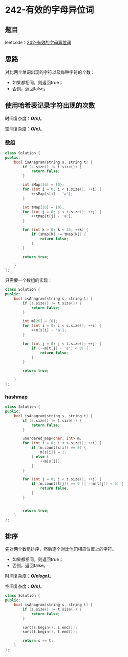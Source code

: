 # 242-有效的字母异位词

## 题目

leetcode：[242-有效的字母异位词](https://leetcode-cn.com/problems/valid-anagram/)

## 思路

对比两个单词出现的字符以及每种字符的个数：

- 如果都相同，则返回true；
- 否则，返回false。

## 使用哈希表记录字符出现的次数

时间复杂度：***O(n)***。

空间复杂度：***O(n)***。

### 数组

```c++
class Solution {
public:
    bool isAnagram(string s, string t) {
        if (s.size() != t.size()) {
            return false;
        }

        int sMap[26] = {0};
        for (int i = 0; i < s.size(); ++i) {
            ++sMap[s[i] - 'a'];
        }

        int tMap[26] = {0};
        for (int j = 0; j < t.size(); ++j) {
            ++tMap[t[j] - 'a'];
        }

        for (int k = 0; k < 26; ++k) {
            if (sMap[k] != tMap[k]) {
                return false;
            }
        }

        return true;

    }
};
```

只需要一个数组的实现：

```c++
class Solution {
public:
    bool isAnagram(string s, string t) {
        if (s.size() != t.size()) {
            return false;
        }

        int m[26] = {0};
        for (int i = 0; i < s.size(); ++i) {
            ++m[s[i] - 'a'];
        }

        for (int j = 0; j < t.size(); ++j) {
            if (--m[t[j] - 'a'] < 0) {
                return false;
            }
        }

        return true;

    }
};
```

### hashmap

```c++
class Solution {
public:
    bool isAnagram(string s, string t) {
        if (s.size() != t.size()) {
            return false;
        }

        unordered_map<char, int> m;
        for (int i = 0; i < s.size(); ++i) {
            if (m.count(s[i]) == 0) {
                m[s[i]] = 1;
            } else {
                ++m[s[i]];
            }
        }

        for (int j = 0; j < t.size(); ++j) {
            if (m.count(t[j]) == 0 || --m[t[j]] < 0) {
                return false;
            }
        }


        return true;
    }
};
```

## 排序

先对两个数组排序，然后逐个对比他们相应位置上的字符。

- 如果都相同，则返回true；
- 否则，返回false。

时间复杂度：***O(nlogn)***。

空间复杂度：***O(n)***。

```c++
class Solution {
public:
    bool isAnagram(string s, string t) {
        if (s.size() != t.size()) {
            return false;
        }

        sort(s.begin(), s.end());
        sort(t.begin(), t.end());

        return s == t;
    }
};
```

